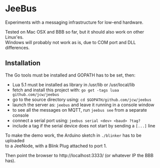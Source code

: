 # JeeBus

Experiments with a messaging infrastructure for low-end hardware.

Tested on Mac OSX and BBB so far, but it should also work on other Linux'es.  
Windows will probably not work as is, due to COM port and DLL differences.

## Installation

The Go tools must be installed and GOPATH has to be set, then:

* Lua 5.1 must be installed as library in /usr/lib or /usr/local/lib
* fetch and install this project with: `go get -tags luaa github.com/jcw/jeebus`
* go to the source directory using: `cd $GOPATH/github.com/jcw/jeebus`
* launch the server as: `jeebus` and leave it running in a console window
* to see all the messages on MQTT, run `jeebus see` from a separate console
* connect a serial port using: `jeebus serial <dev> <baud> ?tag?`
* include a tag if the serial device does not start by sending a `[...]` line

To make the demo work, the Arduino sketch in `./blinker` has to be uploaded  
to a JeeNode, with a Blink Plug attached to port 1.

Then point the browser to http://localhost:3333/ (or whatever IP the BBB has).

